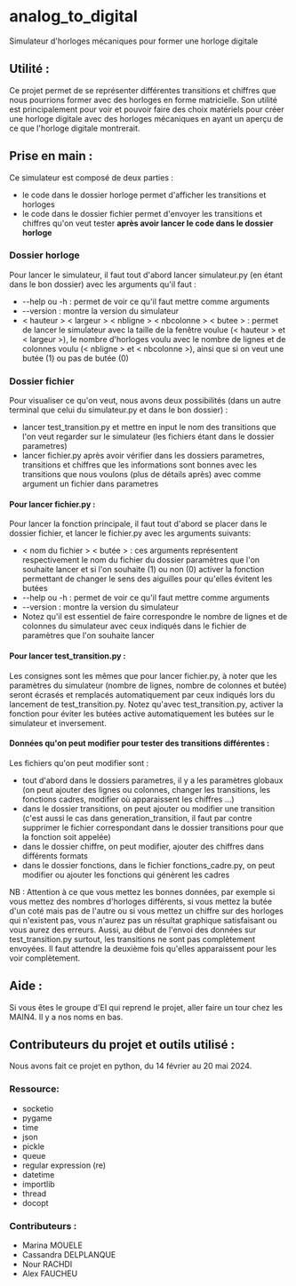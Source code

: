 # analog_to_digital
Simulateur d'horloges mécaniques pour former une horloge digitale

## Utilité :

Ce projet permet de se représenter différentes transitions et chiffres que nous pourrions former avec des horloges en forme matricielle. Son utilité est principalement pour voir et pouvoir faire des choix matériels pour créer une horloge digitale avec des horloges mécaniques en ayant un aperçu de ce que l'horloge digitale montrerait.

## Prise en main :

Ce simulateur est composé de deux parties :
<ul>
<li>le code dans le dossier horloge permet d'afficher les transitions et horloges</li>
<li>le code dans le dossier fichier permet d'envoyer les transitions et chiffres qu'on veut tester <b>après avoir lancer le code dans le dossier horloge</b></li>
</ul>

### Dossier horloge

Pour lancer le simulateur, il faut tout d'abord lancer simulateur.py (en étant dans le bon dossier) avec les arguments qu'il faut :
<ul>
<li>--help ou -h : permet de voir ce qu'il faut mettre comme arguments</li>
<li>--version : montre la version du simulateur</li>
<li>< hauteur > < largeur > < nbligne > < nbcolonne > < butee > : permet de lancer le simulateur avec la taille de la fenêtre voulue (< hauteur > et < largeur >), le nombre d'horloges voulu avec le nombre de lignes et de colonnes voulu (< nbligne > et < nbcolonne >), ainsi que si on veut une butée (1) ou pas de butée (0)</li>
</ul>

### Dossier fichier

Pour visualiser ce qu'on veut, nous avons deux possibilités (dans un autre terminal que celui du simulateur.py et dans le bon dossier) :
<ul>
<li>lancer test_transition.py et mettre en input le nom des transitions que l'on veut regarder sur le simulateur (les fichiers étant dans le dossier parametres)</li>
<li>lancer fichier.py après avoir vérifier dans les dossiers parametres, transitions et chiffres que les informations sont bonnes avec les transitions que nous voulons (plus de détails après) avec comme argument un fichier dans parametres</li>
</ul>

#### Pour lancer fichier.py :

Pour lancer la fonction principale, il faut tout d'abord se placer dans le dossier fichier, et lancer le fichier.py avec les arguments suivants:
<ul>
<li> < nom du fichier >  < butée > : ces arguments représentent respectivement le nom du fichier du dossier paramètres que l'on souhaite lancer et si l'on souhaite (1) ou non (0) activer la fonction permettant de changer le sens des aiguilles pour qu'elles évitent les butées</li>
<li>--help ou -h : permet de voir ce qu'il faut mettre comme arguments</li>
<li>--version : montre la version du simulateur</li>
<li>Notez qu'il est essentiel de faire correspondre le nombre de lignes et de colonnes du simulateur avec ceux indiqués dans le fichier de paramètres que l'on souhaite lancer</li>
</ul>

#### Pour lancer test_transition.py :

Les consignes sont les mêmes que pour lancer fichier.py, à noter que les paramètres du simulateur (nombre de lignes, nombre de colonnes et butée) seront écrasés et remplacés automatiquement par ceux indiqués lors du lancement de test_transition.py.
Notez qu'avec test_transition.py, activer la fonction pour éviter les butées active automatiquement les butées sur le simulateur et inversement.

#### Données qu'on peut modifier pour tester des transitions différentes :

Les fichiers qu'on peut modifier sont :
<ul>
  <li>tout d'abord dans le dossiers parametres, il y a les paramètres globaux (on peut ajouter des lignes ou colonnes, changer les transitions, les fonctions cadres, modifier où apparaissent les chiffres ...)</li>
  <li>dans le dossier transitions, on peut ajouter ou modifier une transition (c'est aussi le cas dans generation_transition, il faut par contre supprimer le fichier correspondant dans le dossier transitions pour que la fonction soit appelée)</li>
  <li>dans le dossier chiffre, on peut modifier, ajouter des chiffres dans différents formats</li>
  <li>dans le dossier fonctions, dans le fichier fonctions_cadre.py, on peut modifier ou ajouter les fonctions qui génèrent les cadres</li>
</ul>
NB : Attention à ce que vous mettez les bonnes données, par exemple si vous mettez des nombres d'horloges différents, si vous mettez la butée d'un coté mais pas de l'autre ou si vous mettez un chiffre sur des horloges qui n'existent pas, vous n'aurez pas un résultat graphique satisfaisant ou vous aurez des erreurs. Aussi, au début de l'envoi des données sur test_transition.py surtout, les transitions ne sont pas complètement envoyées. Il faut attendre la deuxième fois qu'elles apparaissent pour les voir complètement.

## Aide :

Si vous êtes le groupe d'EI qui reprend le projet, aller faire un tour chez les MAIN4. Il y a nos noms en bas.  

## Contributeurs du projet et outils utilisé :
Nous avons fait ce projet en python, du 14 février au 20 mai 2024.

### Ressource:
<ul>
  <li>socketio</li>
  <li>pygame</li>
  <li>time</li>
  <li>json</li>
  <li>pickle</li>
  <li>queue</li>
  <li>regular expression (re)</li>
  <li>datetime</li>
  <li>importlib</li>
  <li>thread</li>
  <li>docopt</li>
</ul>

### Contributeurs :
<ul>
<li>Marina MOUELE</li>
<li>Cassandra DELPLANQUE</li>
<li>Nour RACHDI</li>
<li>Alex FAUCHEU</li>
</ul>
